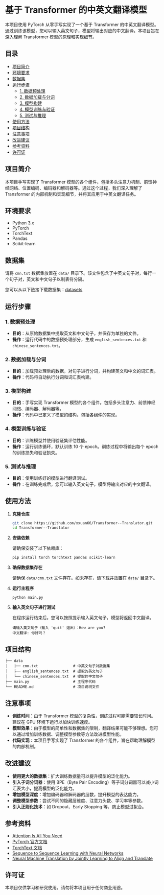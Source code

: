 # 基于 Transformer 的中英文翻译模型

本项目使用 PyTorch 从零手写实现了一个基于 Transformer 的中英文翻译模型。通过训练该模型，您可以输入英文句子，模型将输出对应的中文翻译。本项目旨在深入理解 Transformer 模型的原理和实现细节。

## 目录

- [项目简介](#项目简介)
- [环境要求](#环境要求)
- [数据集](#数据集)
- [运行步骤](#运行步骤)
  - [1. 数据预处理](#1-数据预处理)
  - [2. 数据加载与分词](#2-数据加载与分词)
  - [3. 模型构建](#3-模型构建)
  - [4. 模型训练与验证](#4-模型训练与验证)
  - [5. 测试与推理](#5-测试与推理)
- [使用方法](#使用方法)
- [项目结构](#项目结构)
- [注意事项](#注意事项)
- [改进建议](#改进建议)
- [参考资料](#参考资料)
- [许可证](#许可证)

## 项目简介

本项目手写实现了 Transformer 模型的各个组件，包括多头注意力机制、前馈神经网络、位置编码、编码器和解码器等。通过这个过程，我们深入理解了 Transformer 的内部机制和实现细节，并将其应用于中英文翻译任务。

## 环境要求

- Python 3.x
- PyTorch
- TorchText
- Pandas
- Scikit-learn

## 数据集

请将 `cmn.txt` 数据集放置在 `data/` 目录下。该文件包含了中英文句子对，每行一个句子对，英文和中文句子以制表符分隔。

您可以从以下链接下载数据集：[datasets](http://www.manythings.org/anki/)

## 运行步骤

### 1. 数据预处理

- **目的**：从原始数据集中提取英文和中文句子，并保存为单独的文件。
- **操作**：运行代码中的数据预处理部分，生成 `english_sentences.txt` 和 `chinese_sentences.txt`。

### 2. 数据加载与分词

- **目的**：加载预处理后的数据，对句子进行分词，并构建英文和中文的词汇表。
- **操作**：代码将自动执行分词和词汇表构建。

### 3. 模型构建

- **目的**：手写实现 Transformer 模型的各个组件，包括多头注意力、前馈神经网络、编码器、解码器等。
- **操作**：代码中已定义了模型的结构，包括各组件的实现。

### 4. 模型训练与验证

- **目的**：训练模型并使用验证集评估性能。
- **操作**：运行训练循环，默认训练 10 个 epoch。训练过程中将输出每个 epoch 的训练损失和验证损失。

### 5. 测试与推理

- **目的**：使用训练好的模型进行翻译测试。
- **操作**：在训练完成后，您可以输入英文句子，模型将输出对应的中文翻译。

## 使用方法

1. **克隆仓库**

   ```bash
   git clone https://github.com/xxuan66/Transformer--Translator.git
   cd Transformer--Translator
   ```

2. **安装依赖**

   请确保安装了以下依赖库：

   ```bash
   pip install torch torchtext pandas scikit-learn
   ```

3. **确保数据集存在**

   请确保 `data/cmn.txt` 文件存在。如未存在，请下载并放置在 `data/` 目录下。

4. **运行主程序**

   ```bash
   python main.py
   ```

5. **输入英文句子进行测试**

   在程序运行结束后，您可以按照提示输入英文句子，模型将返回中文翻译。

   ```
   请输入英文句子（输入 'quit' 退出）：How are you?
   中文翻译: 你好吗？
   ```

## 项目结构

```
├── data
│   ├── cmn.txt                # 中英文句子对数据集
│   ├── english_sentences.txt  # 提取的英文句子
│   └── chinese_sentences.txt  # 提取的中文句子
├── main.py                    # 主程序代码
└── README.md                  # 项目说明文件
```

## 注意事项

- **训练时间**：由于 Transformer 模型的复杂性，训练过程可能需要较长时间。建议在 GPU 环境下运行以加快训练速度。
- **模型效果**：由于模型的简单性和数据集的限制，翻译结果可能不够理想。您可以通过增加训练数据、调整模型参数等方法改进模型性能。
- **代码实现**：本项目手写实现了 Transformer 的各个组件，旨在帮助理解模型的内部机制。

## 改进建议

- **使用更大的数据集**：扩大训练数据量可以提升模型的泛化能力。
- **引入子词分词器**：使用 BPE（Byte Pair Encoding）等子词分词器可以减小词汇表大小，提高模型的泛化能力。
- **增加模型深度**：增加编码器和解码器的层数，提升模型的表达能力。
- **调整模型参数**：尝试不同的隐藏层维度、注意力头数、学习率等参数。
- **引入正则化技术**：如 Dropout、Early Stopping 等，防止模型过拟合。

## 参考资料

- [Attention Is All You Need](https://arxiv.org/abs/1706.03762)
- [PyTorch 官方文档](https://pytorch.org/docs/stable/index.html)
- [TorchText 文档](https://pytorch.org/text/stable/index.html)
- [Sequence to Sequence Learning with Neural Networks](https://arxiv.org/abs/1409.3215)
- [Neural Machine Translation by Jointly Learning to Align and Translate](https://arxiv.org/abs/1409.0473)

## 许可证

本项目仅供学习和研究使用。请勿将本项目用于任何商业用途。
